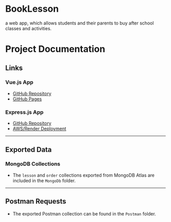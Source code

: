 # BookLesson
a web app, which allows students and their parents to buy after school classes and activities.

# Project Documentation

## Links

### Vue.js App
- [GitHub Repository](https://github.com/Mboogsls/your-vue-repo)  
- [GitHub Pages](https://github.com/Mboogsls/BookLesson)  

### Express.js App
- [GitHub Repository](https://github.com/Mboogsls/BookLesson/ExpressApp)  
- [AWS/Render Deployment](https://your-app-url.aws.com)

---

## Exported Data

### MongoDB Collections
- The `lesson` and `order` collections exported from MongoDB Atlas are included in the `MongoDb` folder.

---

## Postman Requests
- The exported Postman collection can be found in the `Postman` folder.

